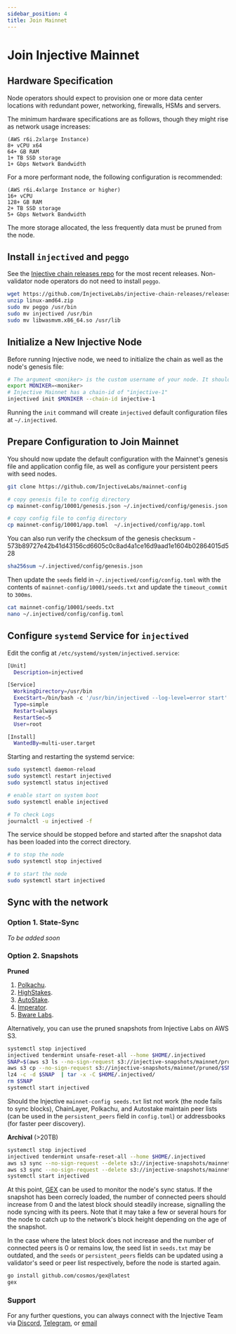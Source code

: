 ```yaml
---
sidebar_position: 4
title: Join Mainnet
---
```


# Join Injective Mainnet

## Hardware Specification
Node operators should expect to provision one or more data center locations with redundant power, networking, firewalls, HSMs and servers.

The minimum hardware specifications are as follows, though they might rise as network usage increases:

```
(AWS r6i.2xlarge Instance)
8+ vCPU x64
64+ GB RAM
1+ TB SSD storage
1+ Gbps Network Bandwidth
```

For a more performant node, the following configuration is recommended:

```
(AWS r6i.4xlarge Instance or higher)
16+ vCPU
128+ GB RAM
2+ TB SSD storage
5+ Gbps Network Bandwidth
```

 The more storage allocated, the less frequently data must be pruned from the node. 

## Install `injectived` and `peggo`

See the [Injective chain releases repo](https://github.com/InjectiveLabs/injective-chain-releases/releases/) for the most recent releases. Non-validator node operators do not need to install `peggo`.
```bash
wget https://github.com/InjectiveLabs/injective-chain-releases/releases/download/v1.12.1-1705909076//linux-amd64.zip
unzip linux-amd64.zip
sudo mv peggo /usr/bin
sudo mv injectived /usr/bin
sudo mv libwasmvm.x86_64.so /usr/lib 
```

## Initialize a New Injective Node

Before running Injective node, we need to initialize the chain as well as the node's genesis file:

```bash
# The argument <moniker> is the custom username of your node. It should be human-readable.
export MONIKER=<moniker>
# Injective Mainnet has a chain-id of "injective-1"
injectived init $MONIKER --chain-id injective-1
```

Running the `init` command will create `injectived` default configuration files at `~/.injectived`.

## Prepare Configuration to Join Mainnet

You should now update the default configuration with the Mainnet's genesis file and application config file, as well as configure your persistent peers with seed nodes.
```bash
git clone https://github.com/InjectiveLabs/mainnet-config

# copy genesis file to config directory
cp mainnet-config/10001/genesis.json ~/.injectived/config/genesis.json

# copy config file to config directory
cp mainnet-config/10001/app.toml  ~/.injectived/config/app.toml
```

You can also run verify the checksum of the genesis checksum - 573b89727e42b41d43156cd6605c0c8ad4a1ce16d9aad1e1604b02864015d528
```bash
sha256sum ~/.injectived/config/genesis.json
```

Then update the `seeds` field in `~/.injectived/config/config.toml` with the contents of `mainnet-config/10001/seeds.txt` and update the `timeout_commit` to `300ms`.
```bash
cat mainnet-config/10001/seeds.txt
nano ~/.injectived/config/config.toml
```

## Configure `systemd` Service for `injectived`

Edit the config at `/etc/systemd/system/injectived.service`:
```bash
[Unit]
  Description=injectived

[Service]
  WorkingDirectory=/usr/bin
  ExecStart=/bin/bash -c '/usr/bin/injectived --log-level=error start'
  Type=simple
  Restart=always
  RestartSec=5
  User=root

[Install]
  WantedBy=multi-user.target
```

Starting and restarting the systemd service:
```bash
sudo systemctl daemon-reload
sudo systemctl restart injectived
sudo systemctl status injectived

# enable start on system boot
sudo systemctl enable injectived

# To check Logs
journalctl -u injectived -f
```

The service should be stopped before and started after the snapshot data has been loaded into the correct directory.
```bash
# to stop the node
sudo systemctl stop injectived

# to start the node
sudo systemctl start injectived
```

## Sync with the network

### Option 1. State-Sync

*To be added soon*

[//]: # (You can use state-sync to join the network by following the below instructions. Note that the `wasm` directory of the `injectived` configuration files will not be synced and must be updated from the snapshot.)

[//]: # (```bash)

[//]: # (#!/bin/bash)

[//]: # (sudo systemctl stop injectived)

[//]: # (sudo injectived tendermint unsafe-reset-all --home ~/.injectived)

[//]: # (CUR_HEIGHT=$&#40;curl -sS https://tm.injective.network/block | jq .result.block.header.height | tr -d '"'&#41;)

[//]: # (SNAPSHOT_INTERVAL=1000)

[//]: # (RPC_SERVERS="23d0eea9bb42316ff5ea2f8b4cd8475ef3f35209\@65.109.36.70:11750,38c18461209694e1f667ff2c8636ba827cc01c86\@176.9.143.252:11750,4f9025feca44211eddc26cd983372114947b2e85\@176.9.140.49:11750,c98bb1b889ddb58b46e4ad3726c1382d37cd5609\@65.109.51.80:11750,f9ae40fb4a37b63bea573cc0509b4a63baa1a37a\@15.235.144.80:11750,7f3473ddab10322b63789acb4ac58647929111ba\@15.235.13.116:11750")

[//]: # (TRUST_HEIGHT=$&#40;&#40; CUR_HEIGHT - SNAPSHOT_INTERVAL &#41;&#41;)

[//]: # (TRUSTED_HASH=$&#40;curl -sS https://tm.injective.network/block?height=$TRUST_HEIGHT | jq .result.block_id.hash&#41;)

[//]: # (perl -i -pe 's|enable = false|enable = true|g' ~/.injectived/config/config.toml)

[//]: # (perl -i -pe 's|rpc_servers = ".*?"|rpc_servers = "'$RPC_SERVERS'"|g' ~/.injectived/config/config.toml)

[//]: # (perl -i -pe 's/^trust_height = \d+/trust_height = '$TRUST_HEIGHT'/' ~/.injectived/config/config.toml)

[//]: # (perl -i -pe 's/^trust_hash = ".*?"/trust_hash = '$TRUSTED_HASH'/' ~/.injectived/config/config.toml)

[//]: # (sudo systemctl start injectived)

[//]: # (```)

### Option 2. Snapshots

**Pruned**

1. [Polkachu](https://polkachu.com/tendermint_snapshots/injective).
2. [HighStakes](https://tools.highstakes.ch/files/injective.tar.gz).
3. [AutoStake](http://snapshots.autostake.net/injective-1/).
4. [Imperator](https://www.imperator.co/services/chain-services/injective).
5. [Bware Labs](https://bwarelabs.com/snapshots).

Alternatively, you can use the pruned snapshots from Injective Labs on AWS S3.

```bash
systemctl stop injectived
injectived tendermint unsafe-reset-all --home $HOME/.injectived
SNAP=$(aws s3 ls --no-sign-request s3://injective-snapshots/mainnet/pruned/ | grep ".tar.lz4" | sort | tail -n 1 | awk '{print $4}')
aws s3 cp --no-sign-request s3://injective-snapshots/mainnet/pruned/$SNAP .
lz4 -c -d $SNAP  | tar -x -C $HOME/.injectived/
rm $SNAP
systemctl start injectived
```


Should the Injective `mainnet-config seeds.txt` list not work (the node fails to sync blocks), ChainLayer, Polkachu, and Autostake maintain peer lists (can be used in the `persistent_peers` field in `config.toml`) or addressbooks (for faster peer discovery).

**Archival** (>20TB)

```bash
systemctl stop injectived
injectived tendermint unsafe-reset-all --home $HOME/.injectived
aws s3 sync --no-sign-request --delete s3://injective-snapshots/mainnet/injectived/data $HOME/.injectived/data
aws s3 sync --no-sign-request --delete s3://injective-snapshots/mainnet/injectived/wasm $HOME/.injectived/wasm
systemctl start injectived
```

At this point, [GEX](https://github.com/cosmos/gex) can be used to monitor the node's sync status. If the snapshot has been correcly loaded, the number of connected peers should increase from 0 and the latest block should steadily increase, signalling the node syncing with its peers. Note that it may take a few or several hours for the node to catch up to the network's block height depending on the age of the snapshot.

In the case where the latest block does not increase and the number of connected peers is 0 or remains low, the seed list in `seeds.txt` may be outdated, and the `seeds` or `persistent_peers` fields can be updated using a validator's seed or peer list respectively, before the node is started again.
```bash
go install github.com/cosmos/gex@latest
gex
```

### Support

For any further questions, you can always connect with the Injective Team via [Discord](https://discord.gg/injective), [Telegram](https://t.me/joininjective), or [email](mailto:contact@injectivelabs.org)


